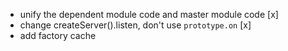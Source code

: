 - unify the dependent module code and master module code [x]
- change createServer().listen, don't use `prototype.on` [x]
- add factory cache  

